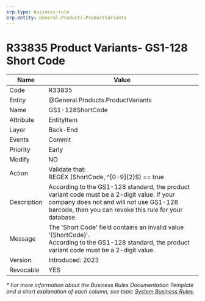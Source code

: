 ```yaml
---
erp.type: business-rule
erp.entity: General.Products.ProductVariants
---
```


# R33835 Product Variants- GS1-128 Short Code

| Name | Value |
| ---- | ----- |
| Code | R33835 |
| Entity | @General.Products.ProductVariants |
| Name | GS1-128ShortCode |
| Attribute | EntityItem |
| Layer | Back-End |
| Events | Commit |
| Priority | Early |
| Modify | NO |
| Action | Validate that: <br/> REGEX (ShortCode,  ^[0-9]{2}$) == true|
| Description| According to the GS1-128 standard, the product variant code must be a 2-digit value. If your company does not and will not use GS1-128 barcode, then you can revoke this rule for your database.|
| Message |  The 'Short Code' field contains an invalid value '{ShortCode}'. <br/> According to the GS1-128 standard, the product variant code must be a 2-digit value.|
| Version | Introduced: 2023 |
| Revocable | YES |

*\* For more information about the Business Rules Documentation Template and a short explanation of each column, see
topic [System Business Rules](../templates/template-description-system-business-rules.md).*
